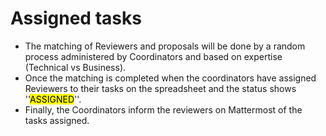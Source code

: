 # Assigned tasks

- The matching of Reviewers and proposals will be done by a random process administered by Coordinators and based on expertise (Technical vs Business).
- Once the matching is completed when the coordinators have assigned Reviewers to their tasks on the spreadsheet and the status shows ''<mark>ASSIGNED</mark>''.
- Finally, the Coordinators inform the reviewers on Mattermost of the tasks assigned.
